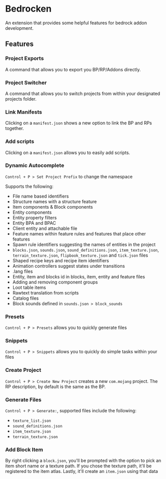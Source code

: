 # Bedrocken

An extension that provides some helpful features for bedrock addon development.

## Features

### Project Exports

A command that allows you to export you BP/RP/Addons directly.

### Project Switcher

A command that allows you to switch projects from within your designated projects folder.

### Link Manifests

Clicking on a `manifest.json` shows a new option to link the BP and RPs together.

### Add scripts

Clicking on a `manifest.json` allows you to easily add scripts.

### Dynamic Autocomplete

`Control + P > Set Project Prefix` to change the namespace

Supports the following:

- File name based identifiers
- Structure names with a structure feature
- Item components & Block components
- Entity components
- Entity property filters
- Entity BPA and BPAC
- Client entity and attachable file
- Feature names within feature rules and features that place other features
- Spawn rule identifiers suggesting the names of entities in the project
- `blocks.json`, `sounds.json`, `sound_definitions.json`, `item_texture.json`, `terrain_texture.json`, `flipbook_texture.json` and `tick.json` files
- Shaped recipe keys and recipe item identifiers
- Animation controllers suggest states under transitions
- .lang files
- Entity, item and blocks id in blocks, item, entity and feature files
- Adding and removing component groups
- Loot table items
- Rawtext translation from scripts
- Catalog files
- Block sounds defined in `sounds.json > block_sounds`

### Presets

`Control + P > Presets` allows you to quickly generate files

### Snippets

`Control + P > Snippets` allows you to quickly do simple tasks within your files

### Create Project

`Control + P > Create New Project` creates a new `com.mojang` project. The RP description, by default is the same as the BP.

### Generate Files

`Control + P > Generate:`, supported files include the following:

- `texture_list.json`
- `sound_definitions.json`
- `item_texture.json`
- `terrain_texture.json`

### Add Block Item

By right clicking a `block.json`, you'll be prompted with the option to pick an item short name or a texture path. If you chose the texture path, it'll be registered to the item atlas. Lastly, it'll create an `item.json` using that data
